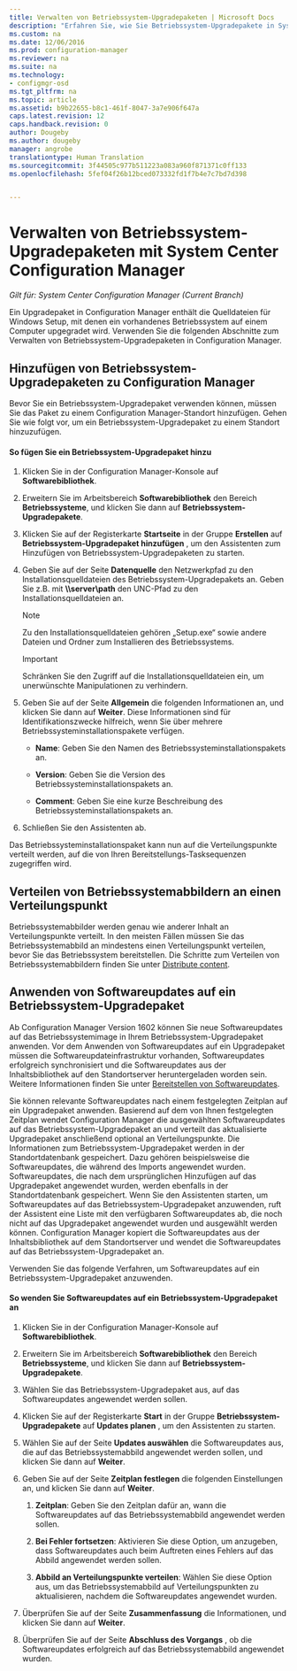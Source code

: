 ```yaml
---
title: Verwalten von Betriebssystem-Upgradepaketen | Microsoft Docs
description: "Erfahren Sie, wie Sie Betriebssystem-Upgradepakete in System Center Configuration Manager verwalten können."
ms.custom: na
ms.date: 12/06/2016
ms.prod: configuration-manager
ms.reviewer: na
ms.suite: na
ms.technology:
- configmgr-osd
ms.tgt_pltfrm: na
ms.topic: article
ms.assetid: b9b22655-b8c1-461f-8047-3a7e906f647a
caps.latest.revision: 12
caps.handback.revision: 0
author: Dougeby
ms.author: dougeby
manager: angrobe
translationtype: Human Translation
ms.sourcegitcommit: 3f44505c977b511223a083a960f871371c0ff133
ms.openlocfilehash: 5fef04f26b12bced073332fd1f7b4e7c7bd7d398


---
```

# <a name="manage-operating-system-upgrade-packages-with-system-center-configuration-manager"></a>Verwalten von Betriebssystem-Upgradepaketen mit System Center Configuration Manager

*Gilt für: System Center Configuration Manager (Current Branch)*

Ein Upgradepaket in Configuration Manager enthält die Quelldateien für Windows Setup, mit denen ein vorhandenes Betriebssystem auf einem Computer upgegradet wird. Verwenden Sie die folgenden Abschnitte zum Verwalten von Betriebssystem-Upgradepaketen in Configuration Manager.

##  <a name="a-namebkmkaddosupgradepkgsa-add-operating-system-upgrade-packages-to-configuration-manager"></a><a name="BKMK_AddOSUpgradePkgs"></a> Hinzufügen von Betriebssystem-Upgradepaketen zu Configuration Manager  
 Bevor Sie ein Betriebssystem-Upgradepaket verwenden können, müssen Sie das Paket zu einem Configuration Manager-Standort hinzufügen. Gehen Sie wie folgt vor, um ein Betriebssystem-Upgradepaket zu einem Standort hinzuzufügen.  

#### <a name="to-add-an-operating-system-upgrade-package"></a>So fügen Sie ein Betriebssystem-Upgradepaket hinzu  

1.  Klicken Sie in der Configuration Manager-Konsole auf **Softwarebibliothek**.  

2.  Erweitern Sie im Arbeitsbereich **Softwarebibliothek** den Bereich **Betriebssysteme**, und klicken Sie dann auf **Betriebssystem-Upgradepakete**.  

3.  Klicken Sie auf der Registerkarte **Startseite** in der Gruppe **Erstellen** auf **Betriebssystem-Upgradepaket hinzufügen** , um den Assistenten zum Hinzufügen von Betriebssystem-Upgradepaketen zu starten.  

4.  Geben Sie auf der Seite **Datenquelle** den Netzwerkpfad zu den Installationsquelldateien des Betriebssystem-Upgradepakets an. Geben Sie z.B. mit **\\\server\path** den UNC-Pfad zu den Installationsquelldateien an.  

    > [!NOTE]  
    >  Zu den Installationsquelldateien gehören „Setup.exe“ sowie andere Dateien und Ordner zum Installieren des Betriebssystems.  

    > [!IMPORTANT]  
    >  Schränken Sie den Zugriff auf die Installationsquelldateien ein, um unerwünschte Manipulationen zu verhindern.  

5.  Geben Sie auf der Seite **Allgemein** die folgenden Informationen an, und klicken Sie dann auf **Weiter**. Diese Informationen sind für Identifikationszwecke hilfreich, wenn Sie über mehrere Betriebssysteminstallationspakete verfügen.  

    -   **Name**: Geben Sie den Namen des Betriebssysteminstallationspakets an.  

    -   **Version**: Geben Sie die Version des Betriebssysteminstallationspakets an.  

    -   **Comment**: Geben Sie eine kurze Beschreibung des Betriebssysteminstallationspakets an.  

6.  Schließen Sie den Assistenten ab.  

 Das Betriebssysteminstallationspaket kann nun auf die Verteilungspunkte verteilt werden, auf die von Ihren Bereitstellungs-Tasksequenzen zugegriffen wird.  

##  <a name="a-namebkmkdistributebootimagesa-distribute-operating-system-images-to-a-distribution-point"></a><a name="BKMK_DistributeBootImages"></a> Verteilen von Betriebssystemabbildern an einen Verteilungspunkt  
 Betriebssystemabbilder werden genau wie anderer Inhalt an Verteilungspunkte verteilt. In den meisten Fällen müssen Sie das Betriebssystemabbild an mindestens einen Verteilungspunkt verteilen, bevor Sie das Betriebssystem bereitstellen. Die Schritte zum Verteilen von Betriebssystemabbildern finden Sie unter [Distribute content](../../core/servers/deploy/configure/deploy-and-manage-content.md#a-namebkmkdistributea-distribute-content).  

##  <a name="a-namebkmkosupgradepkgapplyupdatesa-apply-software-updates-to-an-operating-system-upgrade-package"></a><a name="BKMK_OSUpgradePkgApplyUpdates"></a> Anwenden von Softwareupdates auf ein Betriebssystem-Upgradepaket  
 Ab Configuration Manager Version 1602 können Sie neue Softwareupdates auf das Betriebssystemimage in Ihrem Betriebssystem-Upgradepaket anwenden. Vor dem Anwenden von Softwareupdates auf ein Upgradepaket müssen die Softwareupdateinfrastruktur vorhanden, Softwareupdates erfolgreich synchronisiert und die Softwareupdates aus der Inhaltsbibliothek auf den Standortserver heruntergeladen worden sein. Weitere Informationen finden Sie unter [Bereitstellen von Softwareupdates](../../sum/deploy-use/deploy-software-updates.md).  

 Sie können relevante Softwareupdates nach einem festgelegten Zeitplan auf ein Upgradepaket anwenden. Basierend auf dem von Ihnen festgelegten Zeitplan wendet Configuration Manager die ausgewählten Softwareupdates auf das Betriebssystem-Upgradepaket an und verteilt das aktualisierte Upgradepaket anschließend optional an Verteilungspunkte. Die Informationen zum Betriebssystem-Upgradepaket werden in der Standortdatenbank gespeichert. Dazu gehören beispielsweise die Softwareupdates, die während des Imports angewendet wurden. Softwareupdates, die nach dem ursprünglichen Hinzufügen auf das Upgradepaket angewendet wurden, werden ebenfalls in der Standortdatenbank gespeichert. Wenn Sie den Assistenten starten, um Softwareupdates auf das Betriebssystem-Upgradepaket anzuwenden, ruft der Assistent eine Liste mit den verfügbaren Softwareupdates ab, die noch nicht auf das Upgradepaket angewendet wurden und ausgewählt werden können. Configuration Manager kopiert die Softwareupdates aus der Inhaltsbibliothek auf dem Standortserver und wendet die Softwareupdates auf das Betriebssystem-Upgradepaket an.  

 Verwenden Sie das folgende Verfahren, um Softwareupdates auf ein Betriebssystem-Upgradepaket anzuwenden.  

#### <a name="to-apply-software-updates-to-an-operating-system-upgrade-package"></a>So wenden Sie Softwareupdates auf ein Betriebssystem-Upgradepaket an  

1.  Klicken Sie in der Configuration Manager-Konsole auf **Softwarebibliothek**.  

2.  Erweitern Sie im Arbeitsbereich **Softwarebibliothek** den Bereich **Betriebssysteme**, und klicken Sie dann auf **Betriebssystem-Upgradepakete**.  

3.  Wählen Sie das Betriebssystem-Upgradepaket aus, auf das Softwareupdates angewendet werden sollen.  

4.  Klicken Sie auf der Registerkarte **Start** in der Gruppe **Betriebssystem-Upgradepakete** auf **Updates planen** , um den Assistenten zu starten.  

5.  Wählen Sie auf der Seite **Updates auswählen** die Softwareupdates aus, die auf das Betriebssystemabbild angewendet werden sollen, und klicken Sie dann auf **Weiter**.  

6.  Geben Sie auf der Seite **Zeitplan festlegen** die folgenden Einstellungen an, und klicken Sie dann auf **Weiter**.  

    1.  **Zeitplan**: Geben Sie den Zeitplan dafür an, wann die Softwareupdates auf das Betriebssystemabbild angewendet werden sollen.  

    2.  **Bei Fehler fortsetzen**: Aktivieren Sie diese Option, um anzugeben, dass Softwareupdates auch beim Auftreten eines Fehlers auf das Abbild angewendet werden sollen.  

    3.  **Abbild an Verteilungspunkte verteilen**: Wählen Sie diese Option aus, um das Betriebssystemabbild auf Verteilungspunkten zu aktualisieren, nachdem die Softwareupdates angewendet wurden.  

7.  Überprüfen Sie auf der Seite **Zusammenfassung** die Informationen, und klicken Sie dann auf **Weiter**.  

8.  Überprüfen Sie auf der Seite **Abschluss des Vorgangs** , ob die Softwareupdates erfolgreich auf das Betriebssystemabbild angewendet wurden.  



<!--HONumber=Dec16_HO3-->


